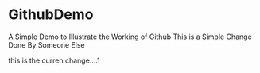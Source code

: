 # GithubDemo
A Simple Demo to Illustrate the Working of Github
This is a Simple Change Done By Someone Else



this is the curren change....1
